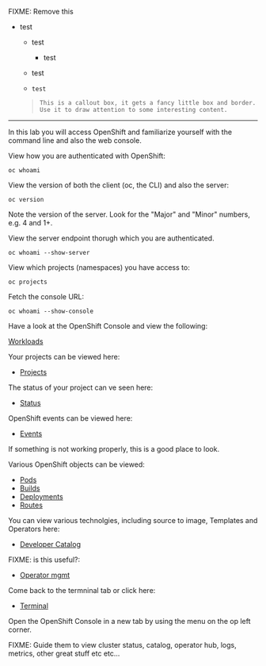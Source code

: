 FIXME: Remove this

* test 
  - test 
    - test 

  - test

  - ``test``

   > ``This is a callout box, it gets a fancy little box and border.``
   > ``Use it to draw attention to some interesting content.``


---


In this lab you will access OpenShift and familiarize yourself with the command line and also the web console. 

View how you are authenticated with OpenShift:

```execute
oc whoami
```

View the version of both the client (oc, the CLI) and also the server:

```execute
oc version
```

Note the version of the server. Look for the "Major" and "Minor" numbers, e.g. 4 and 1+.


View the server endpoint thorugh which you are authenticated.

```execute
oc whoami --show-server
```

View which projects (namespaces) you have access to:

```execute
oc projects
```

Fetch the console URL:

```execute
oc whoami --show-console
```

Have a look at the OpenShift Console and view the following:

[Workloads](%console_url%/k8s/cluster/projects/%project_namespace%/workloads)

Your projects can be viewed here:

* [Projects](%console_url%) 

The status of your project can ve seen here:

* [Status](%console_url%/overview/ns/%project_namespace%)

OpenShift events can be viewed here:

* [Events](%console_url%/k8s/ns/%project_namespace%/events)

If something is not working properly, this is a good place to look.

Various OpenShift objects can be viewed:

* [Pods](%console_url%/k8s/ns/%project_namespace%/pods) 
* [Builds](%console_url%/k8s/ns/%project_namespace%/buildconfigs)
* [Deployments](%console_url%/k8s/ns/%project_namespace%/deploymentconfigs)
* [Routes](%console_url%/k8s/ns/%project_namespace%/routes) 

You can view various technolgies, including source to image, Templates and Operators here:

* [Developer Catalog](%console_url%/catalog/ns/%project_namespace%)

FIXME: is this useful?:
* [Operator mgmt](%console_url%/operatormanagement/ns/%project_namespace%)

Come back to the termninal tab or click here:

* [Terminal](%terminal_url%)

Open the OpenShift Console in a new tab by using the menu on the op left corner.

FIXME: Guide them to view cluster status, catalog, operator hub, logs, metrics, other great stuff etc etc...


